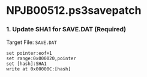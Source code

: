 # NPJB00512.ps3savepatch

### 1. Update SHA1 for SAVE.DAT (Required)

Target File: `SAVE.DAT`

```
set pointer:eof+1
set range:0x000020,pointer
set [hash]:SHA1
write at 0x00000C:[hash]
```

